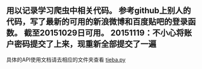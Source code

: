 用以记录学习爬虫中相关代码。
参考github上别人的代码，写了最新的可用的新浪微博和百度贴吧的登录函数。
截至20151029日可用。
20151119：不小心将账户密码提交了上来，现重新全部提交了一遍
---------------------------

具体的API使用文档请去相应的文件夹查看
[tieba.py](https://github.com/fcfangcc/Crawler/tree/master/tieba)


